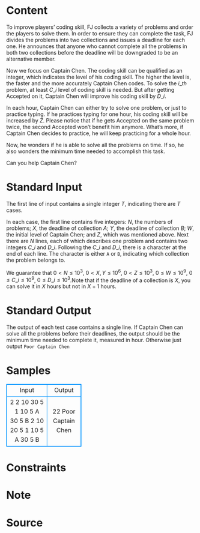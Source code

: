 
# Content

To improve players’ coding skill, FJ collects a variety of problems and order the players to solve them. In order to ensure they can complete the task, FJ divides the problems into two collections and issues a deadline for each one. He announces that anyone who cannot complete all the problems in both two collections before the deadline will be downgraded to be an alternative member. 

Now we focus on Captain Chen. The coding skill can be qualified as an integer, which indicates the level of his coding skill. The higher the level is, the faster and the more accurately Captain Chen codes. To solve the $i\_{th}$ problem, at least $C\_i$ level of coding skill is needed. But after getting Accepted on it, Captain Chen will improve his coding skill by $D\_i$.

In each hour, Captain Chen can either try to solve one problem, or just to practice typing. If he practices typing for one hour, his coding skill will be increased by $Z$. Please notice that if he gets Accepted on the same problem twice, the second Accepted won’t benefit him anymore. What’s more, if Captain Chen decides to practice, he will keep practicing for a whole hour.

Now, he wonders if he is able to solve all the problems on time. If so, he also wonders the minimum time needed to accomplish this task.

Can you help Captain Chen?

# Standard Input

The first line of input contains a single integer $T$, indicating there are $T$ cases.

In each case, the first line contains five integers: $N$, the numbers of problems; $X$, the deadline of collection $A$; $Y$, the deadline of collection $B$; $W$, the initial level of Captain Chen; and $Z$, which was mentioned above. Next there are $N$ lines, each of which describes one problem and contains two integers $C\_i$ and $D\_i$. Following the $C\_i$ and $D\_i$, there is a character at the end of each line. The character is either `A` or `B`, indicating which collection the problem belongs to.

We guarantee that $0 < N\leq 10^3$, $0 < X,Y\leq 10^6$, $0 < Z\leq 10^3$, $0\leq W\leq 10^9$, $0\leq C\_i\leq 10^9$, $0\leq D\_i\leq 10^3$.Note that if the deadline of a collection is $X$, you can solve it in $X$ hours but not in $X+1$ hours.

# Standard Output

The output of each test case contains a single line. If Captain Chen can solve all the problems before their deadlines, the output should be the minimum time needed to complete it, measured in hour. Otherwise just output `Poor Captain Chen`

# Samples

<style>
        table,table tr th, table tr td { border:1px solid #0094ff; }
        table { width: 200px; min-height: 25px; line-height: 25px; text-align: center; border-collapse: collapse;}   
    </style>
<table>
	<tr>
		<td>Input</td>
		<td>Output</td>
	</tr>
<tr><td>2
2 10 30 5 1
10 5 A
30 5 B
2 10 20 5 1
10 5 A
30 5 B</td><td>22
Poor Captain Chen</td></tr></table>


# Constraints



# Note



# Source


